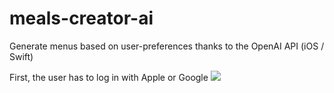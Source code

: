 # meals-creator-ai
Generate menus based on user-preferences thanks to the OpenAI API (iOS / Swift)

First, the user has to log in with Apple or Google
![](@Docs/LogInGif.gif)
